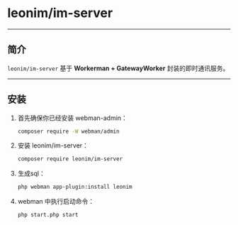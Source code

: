 # leonim/im-server 


---

## 简介
`leonim/im-server` 基于 **Workerman + GatewayWorker** 封装的即时通讯服务。 


---

## 安装

1. 首先确保你已经安装 webman-admin：

   ```bash
   composer require -W webman/admin  
   ```
   
2. 安装 leonim/im-server：

   ```bash
   composer require leonim/im-server
    ```
      
3. 生成sql：

   ```bash
   php webman app-plugin:install leonim
    ```
   
3. webman 中执行启动命令：
    ```bash
    php start.php start
    ```




